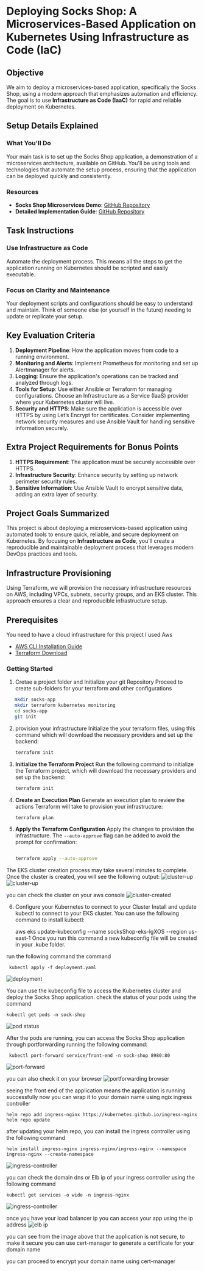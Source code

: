 # Deploying Socks Shop: A Microservices-Based Application on Kubernetes Using Infrastructure as Code (IaC)

## Objective
We aim to deploy a microservices-based application, specifically the Socks Shop, using a modern approach that emphasizes automation and efficiency. The goal is to use **Infrastructure as Code (IaaC)** for rapid and reliable deployment on Kubernetes.

## Setup Details Explained

### What You'll Do
Your main task is to set up the Socks Shop application, a demonstration of a microservices architecture, available on GitHub. You'll be using tools and technologies that automate the setup process, ensuring that the application can be deployed quickly and consistently.

### Resources
- **Socks Shop Microservices Demo**: [GitHub Repository](https://github.com/microservices-demo/microservices-demo)
- **Detailed Implementation Guide**: [GitHub Repository](https://github.com/microservices-demo/microservices-demo/blob/master/DEPLOY.md)

## Task Instructions

### Use Infrastructure as Code
Automate the deployment process. This means all the steps to get the application running on Kubernetes should be scripted and easily executable.

### Focus on Clarity and Maintenance
Your deployment scripts and configurations should be easy to understand and maintain. Think of someone else (or yourself in the future) needing to update or replicate your setup.

## Key Evaluation Criteria

1. **Deployment Pipeline**: How the application moves from code to a running environment.
2. **Monitoring and Alerts**: Implement Prometheus for monitoring and set up Alertmanager for alerts.
3. **Logging**: Ensure the application's operations can be tracked and analyzed through logs.
4. **Tools for Setup**: Use either Ansible or Terraform for managing configurations. Choose an Infrastructure as a Service (IaaS) provider where your Kubernetes cluster will live.
5. **Security and HTTPS**: Make sure the application is accessible over HTTPS by using Let’s Encrypt for certificates. Consider implementing network security measures and use Ansible Vault for handling sensitive information securely.

## Extra Project Requirements for Bonus Points

1. **HTTPS Requirement**: The application must be securely accessible over HTTPS.
2. **Infrastructure Security**: Enhance security by setting up network perimeter security rules.
3. **Sensitive Information**: Use Ansible Vault to encrypt sensitive data, adding an extra layer of security.

## Project Goals Summarized
This project is about deploying a microservices-based application using automated tools to ensure quick, reliable, and secure deployment on Kubernetes. By focusing on **Infrastructure as Code**, you'll create a reproducible and maintainable deployment process that leverages modern DevOps practices and tools.


## Infrastructure Provisioning

Using Terraform, we will provision the necessary infrastructure resources on AWS, including VPCs, subnets, security groups, and an EKS cluster. This approach ensures a clear and reproducible infrastructure setup.

## Prerequisites

You need to have a cloud infrastructure for this project I used Aws

* [AWS CLI Installation Guide](https://docs.aws.amazon.com/cli/latest/userguide/install-cliv2.html)
* [Terraform Download]()


### Getting Started

1. Cretae a project folder and Initialize your git Repository
Proceed to create sub-folders for your terraform and other configurations
```bash
   mkdir socks-app
   mkdir terraform kubernetes monitoring
   cd socks-app
   git init
   ```
2. provision your infrastructure
Initialize the your terraform files, using this command which will download the necessary providers and set up the backend:

   ```bash
   terraform init
   ```
3. **Initialize the Terraform Project**
   Run the following command to initialize the Terraform project, which will download the necessary providers and set up the backend:

   ```bash
   terraform init
   ```
4. **Create an Execution Plan**
   Generate an execution plan to review the actions Terraform will take to provision your infrastructure:

   ```bash
   terraform plan
   ```
5. **Apply the Terraform Configuration**
   Apply the changes to provision the infrastructure. The `--auto-approve` flag can be added to avoid the prompt for confirmation:

   ```bash

   terraform apply --auto-approve
   ```

  The EKS cluster creation process may take several minutes to complete. Once the cluster is created, you will see the following output:
  ![cluster-up](img/cluster-create.png)
  ![cluster-up](img/cluster-up.png)
  
  you can check the cluster on your aws console
  ![cluster-created](img/aws-3.png)



6. Configure your Kubernetes to connect to your Cluster
    Install and update kubectl to connect to your EKS cluster. You can use the following command to install kubectl:

    aws eks update-kubeconfig --name socksShop-eks-lgXOS --region us-east-1
  Once you run this command a new kubeconfig file will be created in your .kube folder.

  run the following command the command 
  ```
   kubectl apply -f deployment.yaml
  ```
  ![deployment](img/kubectl.png)
  
  You can use the kubeconfig file to access the Kubernetes cluster and deploy the Socks Shop application.
  check the status of your pods using the command
  ```
  kubectl get pods -n sock-shop 
  ```
  ![pod status](img/connectedcluster.png)
  
 After the pods are running, you can access the Socks Shop application through portforwarding running the following command:
 ```
  kubectl port-forward service/front-end -n sock-shop 8980:80
  ```
  ![port-forward](img/06-port-frw.png)

  you can also check it on your browser
  ![portforwarding browser](img/07-port-frw.png)

  seeing the front end of the application means the application is running successfully
  now you can wrap it to your domain name using ngix ingress controller
  ```
  helm repo add ingress-nginx https://kubernetes.github.io/ingress-nginx
  helm repo update
  ```
  after updating your helm repo, you can install the ingress controller using the following command
  ```
  helm install ingress-nginx ingress-nginx/ingress-nginx --namespace ingress-nginx --create-namespace
  ```
  ![ingress-controller](img/07-helm.png)
  
  you can check the domain dns or Elb ip of your ingress controller using the following command
  ```
  kubectl get services -o wide -n ingress-nginx
  ```
  ![ingress-controller](img/ingress-service.png)
 
  once you have your load balancer ip you can access your app using the ip address
  ![elb ip](img/9-not-secure.png)

  you can see from the image above that the application is not secure, to make it secure you can use cert-manager to generate a certificate for your domain name
  
  you can proceed to encrypt your domain name using cert-manager
  